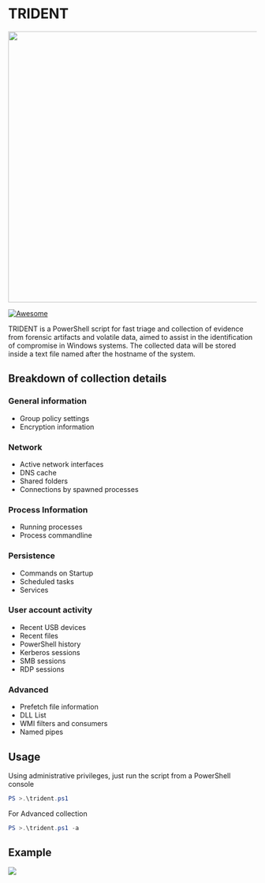 # TRIDENT
<img src="https://raw.githubusercontent.com/nov3mb3r/trident/master/logo.PNG" width="550">


[![Awesome](https://awesome.re/badge.svg)](https://awesome.re)

TRIDENT is a PowerShell script for fast triage and collection of evidence from forensic artifacts and volatile data, aimed to assist in the identification of compromise in Windows systems. The collected data will be stored inside a text file named after the hostname of the system.

## Breakdown of collection details

### General information
- Group policy settings
- Encryption information

### Network
- Active network interfaces
- DNS cache
- Shared folders
- Connections by spawned processes

### Process Information
- Running processes
- Process commandline

### Persistence
- Commands on Startup
- Scheduled tasks
- Services

### User account activity
- Recent USB devices
- Recent files
- PowerShell history
- Kerberos sessions
- SMB sessions
- RDP sessions

### Advanced
- Prefetch file information
- DLL List
- WMI filters and consumers
- Named pipes

## Usage
Using administrative privileges, just run the script from a PowerShell console
```powershell
PS >.\trident.ps1
```

For Advanced collection
```powershell
PS >.\trident.ps1 -a
```

## Example
![](https://raw.githubusercontent.com/nov3mb3r/trident/master/example.PNG)
